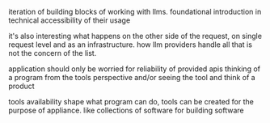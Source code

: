 iteration of building blocks of working with llms.
foundational introduction in technical accessibility of their usage

it's also interesting what happens on the other side of the request, on single request level and as an infrastructure. how llm providers handle all that is not the concern of the list. 

application should only be worried for reliability of provided apis
thinking of a program from the tools perspective
and/or seeing the tool and think of a product

tools availability shape what program can do, tools can be created for the purpose of appliance.
like collections of software for building software